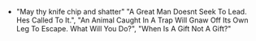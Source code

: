  - "May thy knife chip and shatter"
"A Great Man Doesnt Seek To Lead. Hes Called To It.",
"An Animal Caught In A Trap Will Gnaw Off Its Own Leg To Escape. What Will You Do?",
"When Is A Gift Not A Gift?" 
